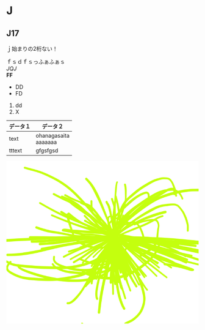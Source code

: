 # J
## J17
ｊ始まりの2桁ない！

ｆｓｄｆｓっふぁふぁｓ  
*JQJ*  
**FF**  
- DD
- FD  
1. dd  
2. X  

|データ１ |データ２  
| --|--
|text |ohanagasaita<br>aaaaaaa
|tttext|gfgsfgsd

![King](img/Data1.png)
